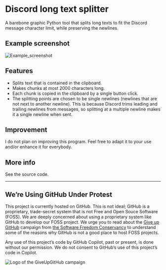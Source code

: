# Discord long text splitter

A barebone graphic Python tool that splits long texts to fit the Discord message character limit, while preserving the newlines.

## Example screenshot

![Example_screenshot](https://github.com/Myvh/Discord-long-text-splitter/assets/68384832/4a36eb52-7ed1-47d6-b4d9-418abef0e8de)

## Features

- Splits text that is contained in the clipboard.
- Makes chunks at most 2000 characters long.
- Each chunk is copied in the clipboard by a single button click.
- The splitting points are chosen to be single newlines (newlines that are not next to another newline). This is because Discord trims leading and trailing newlines from messages, so splitting at a multiple newline makes it a single newline when sent.

## Improvement

I do not plan on improving this program. Feel free to adapt it to your use and/or enhance it for everybody.

## More info

See the source code.

---

## We’re Using GitHub Under Protest

This project is currently hosted on GitHub.  This is not ideal; GitHub is a
proprietary, trade-secret system that is not Free and Open Souce Software
(FOSS).  We are deeply concerned about using a proprietary system like GitHub
to develop our FOSS project. We urge you to read about the
[Give up GitHub](https://GiveUpGitHub.org) campaign from
[the Software Freedom Conservancy](https://sfconservancy.org) to understand
some of the reasons why GitHub is not a good place to host FOSS projects.

Any use of this project’s code by GitHub Copilot, past or present, is done
without our permission.  We do not consent to GitHub’s use of this project’s
code in Copilot.

![Logo of the GiveUpGitHub campaign](https://sfconservancy.org/img/GiveUpGitHub.png)
